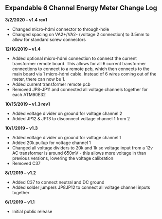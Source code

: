 ## Expandable 6 Channel Energy Meter Change Log
**3/2/2020 - v1.4 rev1**
- Changed micro-hdmi connector to through-hole
- Changed spacing on VA2+/VA2- (voltage 2 connection) to 3.5mm to allow for standard screw connectors

**12/16/2019 – v1.4**
- Added optional micro-hdmi connection to connect the current transformer remote board. This allows for all 6 current transformer connections to connect to a remote pcb, which then connects to the main board via 1 micro-hdmi cable. Instead of 6 wires coming out of the meter, there can now be 1.
- Added current transformer remote pcb
- Removed JP8-JP11 and connected all voltage channels together for each ATM90E32

**10/15/2019 – v1.3 rev1**
- Added voltage divider on ground for voltage channel 2
- Added JP12 & JP13 to disconnect voltage channel 1 from 2

**10/1/2019 – v1.3**
- Added voltage divider on ground for voltage channel 1
- Added 20k pullup for voltage channel 1
- Changed all voltage dividers to 20k and 1k so voltage input from a 12v AC transformer is around 650mV - this allows more voltage in than previous versions, lowering the voltage calibration
- Removed C37

**8/1/2019 – v1.2**
- Added C37 to connect neutral and DC ground
- Added solder jumpers JP8JP12 to connect all voltage channel inputs together

**6/1/2019 – v1.1**
- Initial public release
